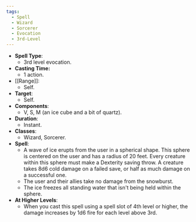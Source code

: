 ```yaml
---
tags:
  - Spell
  - Wizard
  - Sorcerer
  - Evocation
  - 3rd-Level
---
```

- **Spell Type**:
	- 3rd level evocation.
- **Casting Time:**
	- 1 action.
- [[Range]]:
	- Self.
- **Target**:
	- Self.
- **Components**:
	- V, S, M (an ice cube and a bit of quartz).
- **Duration**:
	- Instant.
- **Classes**:
	- Wizard, Sorcerer.
- **Spell**:
	- A wave of ice erupts from the user in a spherical shape. This sphere is centered on the user and has a radius of 20 feet. Every creature within this sphere must make a Dexterity saving throw. A creature takes 8d6 cold damage on a failed save, or half as much damage on a successful one. 
	- The user and their allies take no damage from the snowburst.
	- The ice freezes all standing water that isn't being held within the sphere.
- **At Higher Levels**:
	- When you cast this spell using a spell slot of 4th level or higher, the damage increases by 1d6 fire for each level above 3rd.
